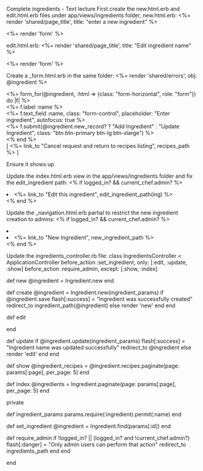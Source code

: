 Complete ingredients - Text lecture
First create the new.html.erb and edit.html.erb files under 
app/views/ingredients folder, new.html.erb:
<%= render 'shared/page_title', title: "enter a new ingredient" %>

<%= render 'form' %>

edit.html.erb:
<%= render 'shared/page_title', title: "Edit ingredient name" %>

<%= render 'form' %>

Create a _form.html.erb in the same folder:
<%= render 'shared/errors', obj: @ingredient %>

<div class="row">
  <div class="col-md-12">
    <%= form_for(@ingredient, :html => {class: "form-horizontal", 
                                        role: "form"}) do |f| %>
      <div class="form-group">
        <div class="control-label col-md-2">
          <%= f.label :name %>
        </div>
        <div class="col-md-8">
          <%= f.text_field :name, class: "form-control", 
              placeholder: "Enter ingredient", autofocus: true %>
        </div>
      </div>
      <div class="form-group">
        <div class="col-md-offset-2 col-md-10">
<%= f.submit(@ingredient.new_record? ? "Add Ingredient" : "Update Ingredient",
                          class: "btn btn-primary btn-lg btn-xlarge") %>
        </div>
      </div>
    <% end %>
    <div class="col-md-4 col-md-offset-4 colormatch">
      [ <%= link_to "Cancel request and return to recipes listing", 
                                              recipes_path %> ]
    </div>
  </div>
</div>

Ensure it shows up

Update the index.html.erb view in the app/views/ingredients folder and fix the edit_ingredient path:
<% if logged_in? && current_chef.admin? %>
  <li><%= link_to "Edit this ingredient", edit_ingredient_path(ing) %></li>
<% end %>

Update the _navigation.html.erb partial to restrict the new ingredient creation to admins:
<% if logged_in? && current_chef.admin? %>
  <li role="separator" class="divider"></li>
  <li><%= link_to "New Ingredient", new_ingredient_path %></li>
<% end %>

Update the ingredients_controller.rb file:
class IngredientsController < ApplicationController
  before_action :set_ingredient, only: [:edit, :update, :show]
  before_action :require_admin, except: [:show, :index]
  
  def new
    @ingredient = Ingredient.new
  end
  
  def create
    @ingredient = Ingredient.new(ingredient_params)
    if @ingredient.save
      flash[:success] = "Ingredient was successfully created"
      redirect_to ingredient_path(@ingredient)
    else
      render 'new'
    end
  end
  
  def edit
    
  end
  
  def update
    if @ingredient.update(ingredient_params)
      flash[:success] = "Ingredient name was updated successfully"
      redirect_to @ingredient
    else
      render 'edit'
    end
  end
  
  def show
    @ingredient_recipes = @ingredient.recipes.paginate(page: params[:page], 
                                                            per_page: 5)
  end
  
  def index
    @ingredients = Ingredient.paginate(page: params[:page], per_page: 5)
  end
  
  private
  
  def ingredient_params
    params.require(:ingredient).permit(:name)
  end
  
  def set_ingredient
    @ingredient = Ingredient.find(params[:id])
  end
  
  def require_admin
    if !logged_in? || (logged_in? and !current_chef.admin?)
      flash[:danger] = "Only admin users can perform that action"
      redirect_to ingredients_path
    end
  end
  
end